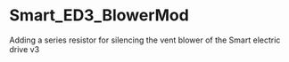 # Smart_ED3_BlowerMod
Adding a series resistor for silencing the vent blower of the Smart electric drive v3
